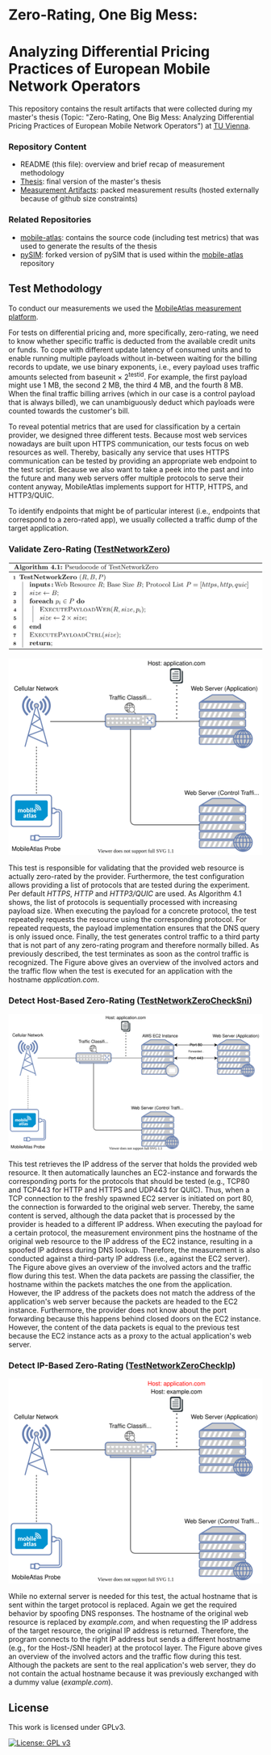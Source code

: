 # Zero-Rating, One Big Mess:
# Analyzing Differential Pricing Practices of European Mobile Network Operators
This repository contains the result artifacts that were collected during my master's thesis (Topic: "Zero-Rating, One Big Mess: Analyzing Differential Pricing Practices of European Mobile Network Operators") at [TU Vienna](https://www.tuwien.at/en/).

### Repository Content
* README (this file): overview and brief recap of measurement methodology
* [Thesis](Thesis.pdf): final version of the master's thesis
* [Measurement Artifacts](https://mobileatlas.eu/thesis/results.zip): packed measurement results (hosted externally because of github size constraints)

### Related Repositories
* [mobile-atlas](https://github.com/sbaresearch/mobile-atlas): contains the source code (including test metrics) that was used to generate the results of the thesis
* [pySIM](https://github.com/GGegenhuber/pysim): forked version of pySIM that is used within the [mobile-atlas](https://github.com/sbaresearch/mobile-atlas) repository

## Test Methodology
To conduct our measurements we used the [MobileAtlas measurement platform](https://mobileatlas.eu/).

For tests on differential pricing and, more specifically, zero-rating, we need to know whether specific traffic is deducted from the available credit units or funds.
To cope with different update latency of consumed units and to enable running multiple payloads without in-between waiting for the billing records to update, we use binary exponents, i.e., every payload uses traffic amounts selected from baseunit &times; 2<sup>testid</sup>.
For example, the first payload might use 1 MB, the second 2 MB, the third 4 MB, and the fourth 8 MB.
When the final traffic billing arrives (which in our case is a control payload that is always billed), we can unambiguously deduct which payloads were counted towards the customer's bill.

To reveal potential metrics that are used for classification by a certain provider, we designed three different tests.
Because most web services nowadays are built upon HTTPS communication, our tests focus on web resources as well.
Thereby, basically any service that uses HTTPS communication can be tested by providing an appropriate web endpoint to the test script.
Because we also want to take a peek into the past and into the future and many web servers offer multiple protocols to serve their content anyway, MobileAtlas implements support for HTTP, HTTPS, and HTTP3/QUIC.

To identify endpoints that might be of particular interest (i.e., endpoints that correspond to a zero-rated app), we usually collected a traffic dump of the target application.

### Validate Zero-Rating ([TestNetworkZero](https://github.com/sbaresearch/mobile-atlas/blob/main/mobileatlas/probe/measurement/test/test_network_zero.py#L55))

<p align="left">
    <img alt="TestNetworkZero Algorithm" title="TestNetworkZero Algorithm" src="images/TestNetworkZero_Algo.png" width="600">
</p>

![TestNetworkZero](images/TestNetworkZero.svg)

This test is responsible for validating that the provided web resource is actually zero-rated by the provider.
Furthermore, the test configuration allows providing a list of protocols that are tested during the experiment.
Per default *HTTPS*, *HTTP* and *HTTP3/QUIC* are used.
As Algorithm 4.1 shows, the list of protocols is sequentially processed with increasing payload size.
When executing the payload for a concrete protocol, the test repeatedly requests the resource using the corresponding protocol. For repeated requests, the payload implementation ensures that the DNS query is only issued once.
Finally, the test generates control traffic to a third party that is not part of any zero-rating program and therefore normally billed.
As previously described, the test terminates as soon as the control traffic is recognized.
The Figure above gives an overview of the involved actors and the traffic flow when the test is executed for an application with the hostname *application.com*.


### Detect Host-Based Zero-Rating ([TestNetworkZeroCheckSni](https://github.com/sbaresearch/mobile-atlas/blob/main/mobileatlas/probe/measurement/test/test_network_zero.py#L88))

![TestNetworkZeroCheckSni](images/TestNetworkZeroCheckSni.svg)

This test retrieves the IP address of the server that holds the provided web resource.
It then automatically launches an EC2-instance and forwards the corresponding ports for the protocols that should be tested (e.g., TCP80 and TCP443 for HTTP and HTTPS and UDP443 for QUIC).
Thus, when a TCP connection to the freshly spawned EC2 server is initiated on port 80, the connection is forwarded to the original web server. Thereby, the same content is served, although the data packet that is processed by the provider is headed to a different IP address.
When executing the payload for a certain protocol, the measurement environment pins the hostname of the original web resource to the IP address of the EC2 instance, resulting in a spoofed IP address during DNS lookup. Therefore, the measurement is also conducted against a third-party IP address (i.e., against the EC2 server).
The Figure above gives an overview of the involved actors and the traffic flow during this test. When the data packets are passing the classifier, the hostname within the packets matches the one from the application. However, the IP address of the packets does not match the address of the application's web server because the packets are headed to the EC2 instance. Furthermore, the provider does not know about the port forwarding because this happens behind closed doors on the EC2 instance. However, the content of the data packets is equal to the previous test because the EC2 instance acts as a proxy to the actual application's web server.


### Detect IP-Based Zero-Rating ([TestNetworkZeroCheckIp](https://github.com/sbaresearch/mobile-atlas/blob/main/mobileatlas/probe/measurement/test/test_network_zero.py#L117))

![TestNetworkZeroCheckIp](images/TestNetworkZeroCheckIp.svg)

While no external server is needed for this test, the actual hostname that is sent within the target protocol is replaced. Again we get the required behavior by spoofing DNS responses.
The hostname of the original web resource is replaced by *example.com*, and when requesting the IP address of the target resource, the original IP address is returned.
Therefore, the program connects to the right IP address but sends a different hostname (e.g., for the Host-/SNI header) at the protocol layer.
The Figure above gives an overview of the involved actors and the traffic flow during this test.
Although the packets are sent to the real application's web server, they do not contain the actual hostname because it was previously exchanged with a dummy value (*example.com*).

License
---------------------------------------

This work is licensed under GPLv3.

[![License: GPL v3](https://img.shields.io/badge/License-GPLv3-blue.svg)](https://www.gnu.org/licenses/gpl-3.0)
